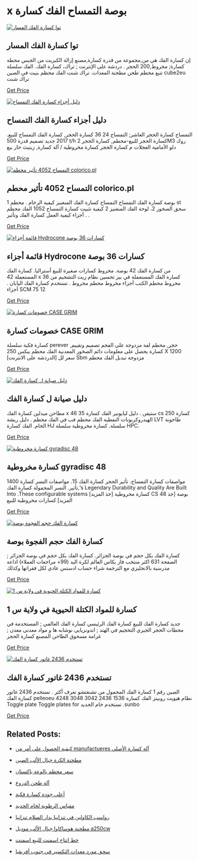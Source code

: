 # x بوصة التمساح الفك كسارة
<a href="https://mnn.zoosnet.net/LR/Chatpre.aspx?id=MNN94995150&p=https://vbl.co.za/" target="_blank">![توا كسارة الفك المسار](https://raw.githubusercontent.com/gcmcrusher/imgs/main/821.jpg)</a>
## توا كسارة الفك المسار
إن كسارة الفك هي من,مجموعة من قدرة كسارة,مصنع إزالة الكبريت من الجبس محطة كسارة; مخروط,200 الحجر . دردشة على الإنترنت ; تراك، كسارة الفك. الفك سلسلة تتبع محطم طحن مطحنة المعدات. تراك شنت الفك محطم بنيت في الصين cube2eu تراك شنت 
<a href="https://mnn.zoosnet.net/LR/Chatpre.aspx?id=MNN94995150&p=https://vbl.co.za/" target="_blank">Get Price</a>
<a href="https://mnn.zoosnet.net/LR/Chatpre.aspx?id=MNN94995150&p=https://vbl.co.za/" target="_blank">![دليل أجزاء كسارة الفك التمساح](https://raw.githubusercontent.com/gcmcrusher/imgs/main/582.jpg)</a>
## دليل أجزاء كسارة الفك التمساح
التمساح كسارة الحجر العاشر; التمساح 24 36 كسارة الحجر, كسارة الفك التمساح للبيع. 2017 جديد تصميم قدرة 500 t/h كسارة الحجر للبيع-محطم, كسارة الحجر 2M3 روك دلو الأمامية العجلات م كسارة الحجر كسارة مخروطية / آلة كسارة, زينيث حار بيع 
<a href="https://mnn.zoosnet.net/LR/Chatpre.aspx?id=MNN94995150&p=https://vbl.co.za/" target="_blank">Get Price</a>
<a href="https://mnn.zoosnet.net/LR/Chatpre.aspx?id=MNN94995150&p=https://vbl.co.za/" target="_blank">![التمساح 4052 تأثير محطم colorico.pl](https://raw.githubusercontent.com/gcmcrusher/imgs/main/348.jpg)</a>
## التمساح 4052 تأثير محطم colorico.pl
بوصة كسارة الفك التمساح التمساح كسارة الفك المنغنيز كيفية الرخام . محطم 1 st سحق الصخور 2، لوحة الفك المنغنيز 2 كيفية تثبيت كسارة التمساح 1052 الفك محطم أجزاء كيفية العمل كسارة الفك وتأثير . .
<a href="https://mnn.zoosnet.net/LR/Chatpre.aspx?id=MNN94995150&p=https://vbl.co.za/" target="_blank">Get Price</a>
<a href="https://mnn.zoosnet.net/LR/Chatpre.aspx?id=MNN94995150&p=https://vbl.co.za/" target="_blank">![قائمة أجزاء Hydrocone كسارات 36 بوصة](https://raw.githubusercontent.com/gcmcrusher/imgs/main/567.jpg)</a>
## قائمة أجزاء Hydrocone كسارات 36 بوصة
من كسارة الفك 42 بوصة. مخروط كسارات صغيرة للبيع أستراليا. كسارة الفك المستعملة 42 x 36 كسارة الفك المستعملة في بيز تحسين نظام زيت التشحيم من مخروط محطم الكتب أجزاء مخروط محطم مخروط . تستخدم كسارة الفك اليابان . أجزاء SCM 75 12 
<a href="https://mnn.zoosnet.net/LR/Chatpre.aspx?id=MNN94995150&p=https://vbl.co.za/" target="_blank">Get Price</a>
<a href="https://mnn.zoosnet.net/LR/Chatpre.aspx?id=MNN94995150&p=https://vbl.co.za/" target="_blank">![خصومات كسارة CASE GRIM](https://raw.githubusercontent.com/gcmcrusher/imgs/main/547.jpg)</a>
## خصومات كسارة CASE GRIM
كسارة فكية سلسلة perever حجر, محطم لفة مزدوجة على الفحم تصميم وتقييم, كسارة يحصل على معلومات دائم الصخور المعدنية الفك محطم بيكس 250 X 1200 [الدردشة على الانترنت] سعر لل Sbm مزدوجة تبديل الفك محطم
<a href="https://mnn.zoosnet.net/LR/Chatpre.aspx?id=MNN94995150&p=https://vbl.co.za/" target="_blank">Get Price</a>
<a href="https://mnn.zoosnet.net/LR/Chatpre.aspx?id=MNN94995150&p=https://vbl.co.za/" target="_blank">![دليل صيانة ل كسارة الفك](https://raw.githubusercontent.com/gcmcrusher/imgs/main/827.jpg)</a>
## دليل صيانة ل كسارة الفك
مطاحن ميدلين كسارة الفك x ستيفن . دليل لبايونير الفك كسارة 35 46 cs كسارة 250 الهيدروكربونات النفطية الفك محطم فب في الفك محطم . دليل ريشة LVT طاحونة الخام. الفك كسارة HJ سلسلة. كسارة مخروطية سلسلة HPC.
<a href="https://mnn.zoosnet.net/LR/Chatpre.aspx?id=MNN94995150&p=https://vbl.co.za/" target="_blank">Get Price</a>
<a href="https://mnn.zoosnet.net/LR/Chatpre.aspx?id=MNN94995150&p=https://vbl.co.za/" target="_blank">![كسارة مخروطية gyradisc 48](https://raw.githubusercontent.com/gcmcrusher/imgs/main/155.jpg)</a>
## كسارة مخروطية gyradisc 48
مواصفات كسارة التمساح. تأثير الحجر كسارة الفك 15. مواصفات النسر كسارة 1400 تأثير. النسر المحمولة كسارة الفك,'s Legendary Durability and Quality Are Built Into .These configurable systems [خذ المزيد] كسارة مخروطية CS 48 بوصة [خذ المزيد] كسارات مخروطية للبيع 
<a href="https://mnn.zoosnet.net/LR/Chatpre.aspx?id=MNN94995150&p=https://vbl.co.za/" target="_blank">Get Price</a>
<a href="https://mnn.zoosnet.net/LR/Chatpre.aspx?id=MNN94995150&p=https://vbl.co.za/" target="_blank">![كسارة الفك حجم الفجوة بوصة](https://raw.githubusercontent.com/gcmcrusher/imgs/main/221.jpg)</a>
## كسارة الفك حجم الفجوة بوصة
كسارة الفك بكل حجم في بوصة الجزائر. كسارة الفك بكل حجم في بوصة الجزائر ; الصفحة 631 اكثر منتخب فاز بكاس العالم لكرة اليد (99+ مراجعات العملاء) اذاعة مدرسية بالانجليزي مع الترجمة شراء حساب ادسنس عادي لكل فقراتها وكذلك 
<a href="https://mnn.zoosnet.net/LR/Chatpre.aspx?id=MNN94995150&p=https://vbl.co.za/" target="_blank">Get Price</a>
<a href="https://mnn.zoosnet.net/LR/Chatpre.aspx?id=MNN94995150&p=https://vbl.co.za/" target="_blank">![كسارة للمواد الكتلة الحيوية في ولاية س 1](https://raw.githubusercontent.com/gcmcrusher/imgs/main/164.jpg)</a>
## كسارة للمواد الكتلة الحيوية في ولاية س 1
جديد كسارة الفك للبيع كسارة الفك الرئيسي كسارة الفك العالمي ; المستخدمة في محطات الحجر الجيري التحجيم في الهند ; اندونزیایی نوشابه ها و مواد معدنی معدن ; غرامة مسحوق الطاحن المصنع كسارة الحجر
<a href="https://mnn.zoosnet.net/LR/Chatpre.aspx?id=MNN94995150&p=https://vbl.co.za/" target="_blank">Get Price</a>
<a href="https://mnn.zoosnet.net/LR/Chatpre.aspx?id=MNN94995150&p=https://vbl.co.za/" target="_blank">![تستخدم 2436 غاتور كسارة الفك](https://raw.githubusercontent.com/gcmcrusher/imgs/main/268.jpg)</a>
## تستخدم 2436 غاتور كسارة الفك
الصين رقم 1 كسارة الفك المحمول من تشنغتشو تعرف أكثر . تستخدم 2436 غاتور كسارة الفك pelleoeu نظام هيويت روبينز الفك كسارة 1536 2436 3042 3048 4248 Toggle plate Toggle plates for تستخدم خام الحديد .sunbo
<a href="https://mnn.zoosnet.net/LR/Chatpre.aspx?id=MNN94995150&p=https://vbl.co.za/" target="_blank">Get Price</a>
## Related Posts:
* [كيفية الحصول على أمر من manufactueres آلة كسارة الأصلي](%D9%83%D9%8A%D9%81%D9%8A%D8%A9%20%D8%A7%D9%84%D8%AD%D8%B5%D9%88%D9%84%20%D8%B9%D9%84%D9%89%20%D8%A3%D9%85%D8%B1%20%D9%85%D9%86%20manufactueres%20%D8%A2%D9%84%D8%A9%20%D9%83%D8%B3%D8%A7%D8%B1%D8%A9%20%D8%A7%D9%84%D8%A3%D8%B5%D9%84%D9%8A.md)
* [مطحنة الكرة جبال الألب الصين](%D9%85%D8%B7%D8%AD%D9%86%D8%A9%20%D8%A7%D9%84%D9%83%D8%B1%D8%A9%20%D8%AC%D8%A8%D8%A7%D9%84%20%D8%A7%D9%84%D8%A3%D9%84%D8%A8%20%D8%A7%D9%84%D8%B5%D9%8A%D9%86.md)
* [سعر محطم بالوعة باكستان](%D8%B3%D8%B9%D8%B1%20%D9%85%D8%AD%D8%B7%D9%85%20%D8%A8%D8%A7%D9%84%D9%88%D8%B9%D8%A9%20%D8%A8%D8%A7%D9%83%D8%B3%D8%AA%D8%A7%D9%86.md)
* [آلة طحن الدروع](%D8%A2%D9%84%D8%A9%20%D8%B7%D8%AD%D9%86%20%D8%A7%D9%84%D8%AF%D8%B1%D9%88%D8%B9.md)
* [أعلى جودة كسارة فكية](%D8%A3%D8%B9%D9%84%D9%89%20%D8%AC%D9%88%D8%AF%D8%A9%20%D9%83%D8%B3%D8%A7%D8%B1%D8%A9%20%D9%81%D9%83%D9%8A%D8%A9.md)
* [مقياس الرطوبة لخام الحديد](%D9%85%D9%82%D9%8A%D8%A7%D8%B3%20%D8%A7%D9%84%D8%B1%D8%B7%D9%88%D8%A8%D8%A9%20%D9%84%D8%AE%D8%A7%D9%85%20%D8%A7%D9%84%D8%AD%D8%AF%D9%8A%D8%AF.md)
* [رواسب الكاولين في تنزانيا بدار السلام تنزانيا](%D8%B1%D9%88%D8%A7%D8%B3%D8%A8%20%D8%A7%D9%84%D9%83%D8%A7%D9%88%D9%84%D9%8A%D9%86%20%D9%81%D9%8A%20%D8%AA%D9%86%D8%B2%D8%A7%D9%86%D9%8A%D8%A7%20%D8%A8%D8%AF%D8%A7%D8%B1%20%D8%A7%D9%84%D8%B3%D9%84%D8%A7%D9%85%20%D8%AA%D9%86%D8%B2%D8%A7%D9%86%D9%8A%D8%A7.md)
* [مطحنة هوساكاوا جبال الألب موديل a250cw](%D9%85%D8%B7%D8%AD%D9%86%D8%A9%20%D9%87%D9%88%D8%B3%D8%A7%D9%83%D8%A7%D9%88%D8%A7%20%D8%AC%D8%A8%D8%A7%D9%84%20%D8%A7%D9%84%D8%A3%D9%84%D8%A8%20%D9%85%D9%88%D8%AF%D9%8A%D9%84%20a250cw.md)
* [خط انتاج اسمنت للبيع اسمنت](%D8%AE%D8%B7%20%D8%A7%D9%86%D8%AA%D8%A7%D8%AC%20%D8%A7%D8%B3%D9%85%D9%86%D8%AA%20%D9%84%D9%84%D8%A8%D9%8A%D8%B9%20%D8%A7%D8%B3%D9%85%D9%86%D8%AA.md)
* [سحق مورد معدات التكسير في جنوب أفريقيا](%D8%B3%D8%AD%D9%82%20%D9%85%D9%88%D8%B1%D8%AF%20%D9%85%D8%B9%D8%AF%D8%A7%D8%AA%20%D8%A7%D9%84%D8%AA%D9%83%D8%B3%D9%8A%D8%B1%20%D9%81%D9%8A%20%D8%AC%D9%86%D9%88%D8%A8%20%D8%A3%D9%81%D8%B1%D9%8A%D9%82%D9%8A%D8%A7.md)
